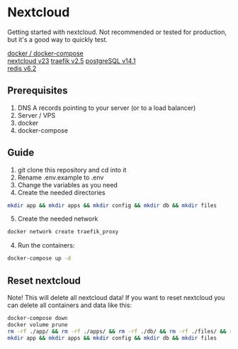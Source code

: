 # Nextcloud

Getting started with nextcloud.
Not recommended or tested for production, but it's a good way to quickly test.

[docker / docker-compose](https://docs.docker.com/compose/)  
[nextcloud v23](https://nextcloud.com/)
[traefik v2.5](https://traefik.io/traefik/)
[postgreSQL v14.1](https://www.postgresql.org/)  
[redis v6.2](https://redis.io/)

## Prerequisites

1. DNS A records pointing to your server (or to a load balancer)
2. Server / VPS
3. docker
4. docker-compose

## Guide

1. git clone this repository and cd into it
2. Rename .env.example to .env
3. Change the variables as you need
4. Create the needed directories

```bash
mkdir app && mkdir apps && mkdir config && mkdir db && mkdir files
```

5. Create the needed network

```bash
docker network create traefik_proxy
```

4. Run the containers:

```bash
docker-compose up -d
```

## Reset nextcloud

Note! This will delete all nextcloud data!
If you want to reset nextcloud you can delete all containers and data like this:

```bash
docker-compose down
docker volume prune
rm -rf ./app/ && rm -rf ./apps/ && rm -rf ./db/ && rm -rf ./files/ && rm -rf ./config/
mkdir app && mkdir apps && mkdir config && mkdir db && mkdir files
```
